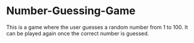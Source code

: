 # Number-Guessing-Game

This is a game where the user guesses a random number from 1 to 100. 
It can be played again once the correct number is guessed.
